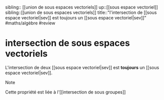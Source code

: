 sibling:: [[union de sous espaces vectoriels]]
up::[[sous espace vectoriel]]
sibling::[[union de sous espaces vectoriels]]
title::"l'intersection de [[sous espace vectoriel|sev]] est toujours un [[sous espace vectoriel|sev]]"
#maths/algèbre #review
# intersection de sous espaces vectoriels
L'intersection de deux [[sous espace vectoriel|sev]] est **toujours** un [[sous espace vectoriel|sev]].

> [!note]
> Cette propriété est liée à l'[[intersection de sous groupes]]

  